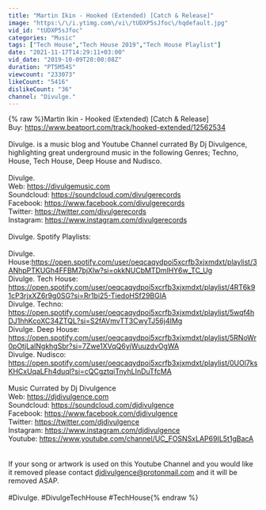 ```yaml
---
title: "Martin Ikin - Hooked (Extended) [Catch & Release]"
image: "https:\/\/i.ytimg.com\/vi\/tUDXP5sJfoc\/hqdefault.jpg"
vid_id: "tUDXP5sJfoc"
categories: "Music"
tags: ["Tech House","Tech House 2019","Tech House Playlist"]
date: "2021-11-17T14:29:11+03:00"
vid_date: "2019-10-09T20:00:08Z"
duration: "PT5M54S"
viewcount: "233073"
likeCount: "5416"
dislikeCount: "36"
channel: "Divulge."
---
```

{% raw %}Martin Ikin - Hooked (Extended) [Catch &amp; Release]<br />Buy: <a rel="nofollow" target="blank" href="https://www.beatport.com/track/hooked-extended/12562534">https://www.beatport.com/track/hooked-extended/12562534</a><br /><br />Divulge. is a music blog and Youtube Channel currated By Dj Divulgence, highlighting great underground music in the following Genres; Techno, House, Tech House, Deep House and Nudisco.<br /><br />Divulge.<br />Web: <a rel="nofollow" target="blank" href="https://divulgemusic.com">https://divulgemusic.com</a><br />Soundcloud: <a rel="nofollow" target="blank" href="https://soundcloud.com/divulgerecords">https://soundcloud.com/divulgerecords</a><br />Facebook: <a rel="nofollow" target="blank" href="https://www.facebook.com/divulgerecords">https://www.facebook.com/divulgerecords</a><br />Twitter: <a rel="nofollow" target="blank" href="https://twitter.com/divulgerecords">https://twitter.com/divulgerecords</a><br />Instagram: <a rel="nofollow" target="blank" href="https://www.instagram.com/divulgerecords">https://www.instagram.com/divulgerecords</a><br /><br />Divulge. Spotify Playlists:<br /><br />Divulge. House:<a rel="nofollow" target="blank" href="https://open.spotify.com/user/oeqcaqydpoi5xcrfb3xjxmdxt/playlist/3ANhpPTKUGh4FFBM7bjXlw?si=okkNUCbMTDmlHY6w_TC_Ug">https://open.spotify.com/user/oeqcaqydpoi5xcrfb3xjxmdxt/playlist/3ANhpPTKUGh4FFBM7bjXlw?si=okkNUCbMTDmlHY6w_TC_Ug</a><br />Divulge. Tech House: <a rel="nofollow" target="blank" href="https://open.spotify.com/user/oeqcaqydpoi5xcrfb3xjxmdxt/playlist/4RT6k91cP3rjxXZ6r9g0SG?si=Rr1bi25-TiedoHSf29BGIA">https://open.spotify.com/user/oeqcaqydpoi5xcrfb3xjxmdxt/playlist/4RT6k91cP3rjxXZ6r9g0SG?si=Rr1bi25-TiedoHSf29BGIA</a><br />Divulge. Techno: <a rel="nofollow" target="blank" href="https://open.spotify.com/user/oeqcaqydpoi5xcrfb3xjxmdxt/playlist/5wqf4hDJ1hhKcoXC34ZTQL?si=S2fAVmvTT3CwyTJ56j4IMg">https://open.spotify.com/user/oeqcaqydpoi5xcrfb3xjxmdxt/playlist/5wqf4hDJ1hhKcoXC34ZTQL?si=S2fAVmvTT3CwyTJ56j4IMg</a><br />Divulge. Deep House: <a rel="nofollow" target="blank" href="https://open.spotify.com/user/oeqcaqydpoi5xcrfb3xjxmdxt/playlist/5RNoWr0pOtjLaINgkhgSbr?si=7Zwe1XVqQ6yjWuuzdvOgWA">https://open.spotify.com/user/oeqcaqydpoi5xcrfb3xjxmdxt/playlist/5RNoWr0pOtjLaINgkhgSbr?si=7Zwe1XVqQ6yjWuuzdvOgWA</a><br />Divulge. Nudisco: <a rel="nofollow" target="blank" href="https://open.spotify.com/user/oeqcaqydpoi5xcrfb3xjxmdxt/playlist/0UOl7ksKHCxUqaLFh4duql?si=cQCgztqiTnyhLInDuTfcMA">https://open.spotify.com/user/oeqcaqydpoi5xcrfb3xjxmdxt/playlist/0UOl7ksKHCxUqaLFh4duql?si=cQCgztqiTnyhLInDuTfcMA</a><br /><br />Music Currated by Dj Divulgence<br />Web: <a rel="nofollow" target="blank" href="https://djdivulgence.com">https://djdivulgence.com</a><br />Soundcloud: <a rel="nofollow" target="blank" href="https://soundcloud.com/djdivulgence">https://soundcloud.com/djdivulgence</a><br />Facebook: <a rel="nofollow" target="blank" href="https://www.facebook.com/djdivulgence">https://www.facebook.com/djdivulgence</a><br />Twitter: <a rel="nofollow" target="blank" href="https://twitter.com/djdivulgence">https://twitter.com/djdivulgence</a><br />Instagram: <a rel="nofollow" target="blank" href="https://www.instagram.com/djdivulgence">https://www.instagram.com/djdivulgence</a><br />Youtube: <a rel="nofollow" target="blank" href="https://www.youtube.com/channel/UC_FOSNSxLAP69IL5t1gBacA">https://www.youtube.com/channel/UC_FOSNSxLAP69IL5t1gBacA</a><br /><br /><br />If your song or artwork is used on this Youtube Channel and you would like it removed please contact djdivulgence@protonmail.com and it will be removed ASAP. <br /><br />#Divulge. #DivulgeTechHouse #TechHouse{% endraw %}
